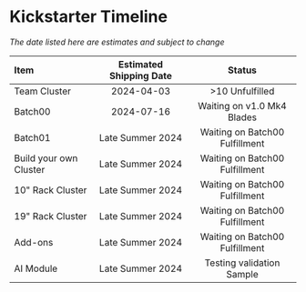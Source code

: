 
# Kickstarter Timeline
*The date listed here are estimates and subject to change*

| Item                   | Estimated Shipping Date | Status                        |
| :--------------------- | :---------------------: | :---------------------------: |
| Team Cluster           | 2024-04-03              | >10 Unfulfilled               |
| Batch00                | 2024-07-16              | Waiting on v1.0 Mk4 Blades    |
| Batch01                | Late Summer 2024        | Waiting on Batch00 Fulfillment |
| Build your own Cluster | Late Summer 2024        | Waiting on Batch00 Fulfillment |
| 10" Rack Cluster       | Late Summer 2024        | Waiting on Batch00 Fulfillment |
| 19" Rack Cluster       | Late Summer 2024        | Waiting on Batch00 Fulfillment |
| Add-ons                | Late Summer 2024        | Waiting on Batch00 Fulfillment |
| AI Module              | Late Summer 2024        | Testing validation Sample     |
